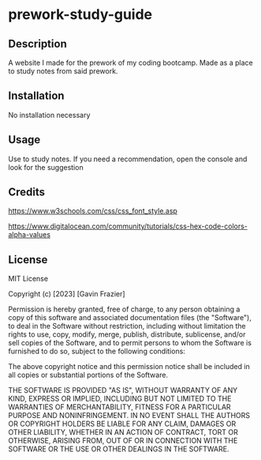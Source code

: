 # prework-study-guide

## Description

A website I made for the prework of my coding bootcamp. Made as a place to study notes from said prework.

## Installation

No installation necessary

## Usage

Use to study notes. If you need a recommendation, open the console and look for the suggestion

## Credits

https://www.w3schools.com/css/css_font_style.asp

https://www.digitalocean.com/community/tutorials/css-hex-code-colors-alpha-values

## License

MIT License

Copyright (c) [2023] [Gavin Frazier]

Permission is hereby granted, free of charge, to any person obtaining a copy
of this software and associated documentation files (the "Software"), to deal
in the Software without restriction, including without limitation the rights
to use, copy, modify, merge, publish, distribute, sublicense, and/or sell
copies of the Software, and to permit persons to whom the Software is
furnished to do so, subject to the following conditions:

The above copyright notice and this permission notice shall be included in all
copies or substantial portions of the Software.

THE SOFTWARE IS PROVIDED "AS IS", WITHOUT WARRANTY OF ANY KIND, EXPRESS OR
IMPLIED, INCLUDING BUT NOT LIMITED TO THE WARRANTIES OF MERCHANTABILITY,
FITNESS FOR A PARTICULAR PURPOSE AND NONINFRINGEMENT. IN NO EVENT SHALL THE
AUTHORS OR COPYRIGHT HOLDERS BE LIABLE FOR ANY CLAIM, DAMAGES OR OTHER
LIABILITY, WHETHER IN AN ACTION OF CONTRACT, TORT OR OTHERWISE, ARISING FROM,
OUT OF OR IN CONNECTION WITH THE SOFTWARE OR THE USE OR OTHER DEALINGS IN THE
SOFTWARE.


